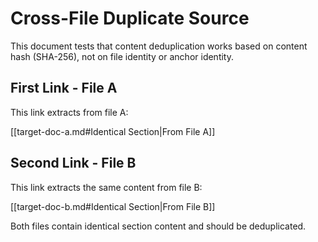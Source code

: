 # Cross-File Duplicate Source

This document tests that content deduplication works based on content hash (SHA-256),
not on file identity or anchor identity.

## First Link - File A

This link extracts from file A:

[[target-doc-a.md#Identical Section|From File A]]

## Second Link - File B

This link extracts the same content from file B:

[[target-doc-b.md#Identical Section|From File B]]

Both files contain identical section content and should be deduplicated.
